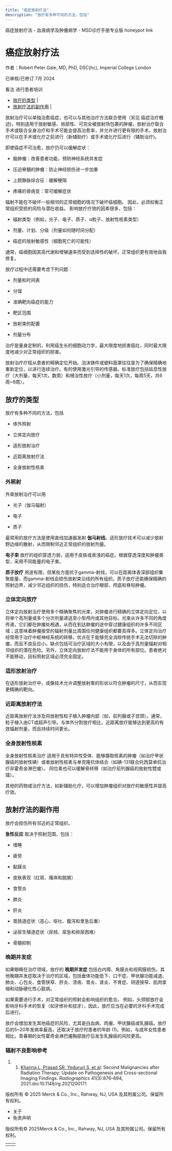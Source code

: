 ```yaml
---
title: "癌症放射疗法"
description: "放疗有多种不同的方法，包括"
---
```


﻿癌症放射疗法 \- 血液病学及肿瘤病学 \- MSD诊疗手册专业版 honeypot link

# 癌症放射疗法

作者：Robert Peter Gale, MD, PhD, DSC(hc), Imperial College London

已审核/已修订 7月 2024

看法 进行患者培训

- [放疗的类型](#放疗的类型_v39243515_zh) \|
- [放射疗法的副作用](#放射疗法的副作用_v39243550_zh) \|

放射治疗可以单独治愈癌症，也可以与其他治疗方法联合使用（另见 癌症治疗概述)，特别适用于放射敏感、局部性、可完全被放射场包裹的肿瘤。放射治疗联合手术或联合全身治疗和手术可能会提高治愈率，并允许进行更有限的手术。放射治疗可以在手术或化疗之前进行（新辅助疗）或手术或化疗后进行（辅助治疗)。

即使癌症不可治愈，放疗仍可以缓解症状：

- 脑肿瘤：改善患者功能，预防神经系统并发症

- 压迫脊髓的肿瘤：防止神经损伤进一步加重

- 上腔静脉综合征：缓解梗阻

- 疼痛的骨病变：常可缓解症状


辐射不能在不破坏一些相邻的正常细胞的情况下破坏癌细胞。 因此，必须权衡正常组织受损的风险与潜在收益。 影响放疗疗效的因素很多，包括：

- 辐射类型（例如，光子、电子、质子、α粒子、放射性核素类型）

- 剂量、计划、分级（剂量如何随时间分配）

- 癌症的放射敏感性（细胞死亡的可能性）


通常，癌细胞因其高代谢和增殖速率而受到选择性的破坏。正常组织更有效地自我修复。

放疗过程中还需要考虑下列问题：

- 剂量和时间表

- 分馏

- 准确靶向癌症的能力

- 靶区范围

- 放射束的配置

- 剂量分布


治疗是量身定制的，利用癌生长的细胞动力学，最大限度地损害癌灶，同时最大限度地减少对正常组织的损害。

放射治疗疗程从患者的精确定位开始。泡沫铸件或塑料面罩往往是为了确保精确地重新定位，以进行连续治疗。有的使用激光引导的传感器。标准放疗包括姑息性放疗（大剂量，每天1次，数周）和根治性放疗（小剂量，每天1次，每周5天，共6周~8周）。

## 放疗的类型

放疗有多种不同的方法，包括

- 体外照射

- 立体定向放疗

- 适形放射治疗

- 近距离放射疗法

- 全身放射性核素


### 外照射

外束放射治疗可以用

- 光子（伽马辐射）

- 电子

- 质子


最常用的放疗方法是使用直线加速器发射 **伽马射线**。适形放疗技术可以减少放射野边缘的散射，从而限制邻近正常组织的放射剂量。

**电子束** 放疗的组织穿透力弱，适用于皮肤或表浅的癌症。根据穿透深度和肿瘤类型，采用不同能量的电子束。

**质子放疗** 用途有限，但某些方面优于gamma-射线，可以在距离体表深部组织集聚能量，而gamma-射线会损伤放射束沿线的所有组织。质子放疗还能确保精确的照射边界，减少邻近组织的损伤，特别适合治疗眼部、颅底和脊柱肿瘤。

### 立体定向放疗

立体定向放射治疗使用多个精确聚焦的光束，对肿瘤进行精确的立体定向定位，以将单个高剂量或多个分次剂量递送至小型颅内或其他目标。光束从许多不同的角度传递，它们都在肿瘤处相遇，从而在到达肿瘤的途中穿过健康组织的许多不同区域；这意味着肿瘤接受的辐射剂量比周围任何健康组织都要高得多。立体定向治疗经常用于治疗中枢神经系统的转移。优点在于能够完全消除传统手术无法切除的肿瘤，而且不良反应小。缺点包括可治疗区域的大小有限，以及由于高剂量辐射对相邻组织的潜在危险。另外，立体定向放射疗法不能用于身体的所有部位。患者绝对不能移动，目标照射区域必须完全固定。

### 适形放射治疗

在适形放射治疗中，成像技术允许调整放射束的形状以符合肿瘤的尺寸，从而实现更精确的靶向。

### 近距离放射疗法

近距离放射疗法涉及将放射性粒子植入肿瘤内部（如，前列腺或子宫颈）。通常，粒子植入由CT或超声引导。与体外分割放疗相比，近距离放疗能够达到更高的有效辐射剂量，而且持续时间更长。

### 全身放射性核素

全身放射性核素治疗 适用于具有特异性受体、能够摄取核素的肿瘤（如治疗甲状腺癌的放射性碘）或者放射性核素与单克隆抗体结合（如碘-131联合托西莫单抗治疗非霍奇金淋巴瘤）。 同位素也可以缓解骨转移（如治疗前列腺癌的放射性锶或镭）。

其他的药物或治疗方法，如新辅助化疗，可以增加肿瘤组织对放疗的敏感性并提高疗效。

## 放射疗法的副作用

放疗会损伤所有邻近的正常组织。

**急性反应** 取决于照射范围，包括：

- 嗜睡

- 疲劳

- 黏膜炎

- 皮肤表现（红斑、瘙痒和脱屑）

- 食管炎

- 肺炎

- 肝炎

- 胃肠道症状（恶心、呕吐、腹泻和里急后重）

- 泌尿生殖道症状（尿频、尿急和排尿困难）

- 骨髓抑制


### 晚期并发症

如果眼睛在治疗领域，放疗的 **晚期并发症** 包括白内障、角膜炎和视网膜损伤。其他晚期并发症取决于治疗的区域，包括垂体功能低下、口干症、甲状腺功能减退、肺炎、心包炎、食管狭窄、肝炎、溃疡、胃炎、肾炎、不育症、阴道狭窄、肌肉挛缩和动脉硬化性心脏病。

如果需要进行手术，对正常组织的照射会影响组织的愈合。 例如，头颈部放疗会影响牙科手术的恢复（如牙修补和拔牙），因此，放疗应当在必要的牙科手术完成后进行。

放疗会增加发生其他癌症的风险，尤其是白血病、肉瘤、甲状腺癌或乳腺癌。放疗后的5~20年发病率最高，还取决于放疗时患者的年龄 (1)。例如，与成年女性患者相比，青春期的女性霍奇金淋巴瘤胸部放疗后发生乳腺癌的风险更高。

### 辐射不良影响参考

1. 1. [Khanna L, Prasad SR, Yedururi S, et al](https://pubmed.ncbi.nlm.nih.gov/33891523/): Second Malignancies after Radiation Therapy: Update on Pathogenesis and Cross-sectional Imaging Findings. _Radiographics_ 41(3):876–894, 2021.doi:10.1148/rg.2021200171




版权所有 © 2025
Merck & Co., Inc., Rahway, NJ, USA 及其附属公司。保留所有权利。

- 关于
- 免责声明

版权所有© 2025Merck & Co., Inc., Rahway, NJ, USA 及其附属公司。保留所有权利。

|     |     |
| --- | --- |
|  |  |